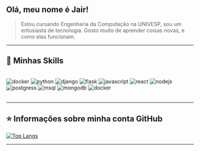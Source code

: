 ## Olá, meu nome é <strong>Jair!</strong>

> Estou cursando Engenharia da Computação na UNIVESP,
sou um entusiasta de tecnologia. Gosto muito de aprender coisas novas,
e como elas funcionam.

----

## 🚀 Minhas Skills
<!--
<div style="display: inline_block"><br>
  <img height="60" src="https://cdn.jsdelivr.net/gh/devicons/devicon/icons/python/python-original.svg" alt="python"/>
  <img height="60" src="https://cdn.jsdelivr.net/gh/devicons/devicon/icons/django/django-plain-wordmark.svg" alt="django"/>
  <img height="60" src="https://cdn.jsdelivr.net/gh/devicons/devicon/icons/flask/flask-original-wordmark.svg" alt="flask"/>
  <img height="60" src="https://cdn.jsdelivr.net/gh/devicons/devicon/icons/javascript/javascript-original.svg" alt="Javascript"/>
  <img height="60" src="https://cdn.jsdelivr.net/gh/devicons/devicon/icons/nodejs/nodejs-original-wordmark.svg" alt="Nodejs"/>
  <img height="60" src="https://cdn.jsdelivr.net/gh/devicons/devicon/icons/react/react-original-wordmark.svg" alt="React"/>
  <img height="60" src="https://cdn.jsdelivr.net/gh/devicons/devicon/icons/docker/docker-original-wordmark.svg" alt="docker"/>
  <img height="60" src="https://cdn.jsdelivr.net/gh/devicons/devicon/icons/mysql/mysql-original-wordmark.svg" alt="MySQL"/>
  <img height="60" src="https://cdn.jsdelivr.net/gh/devicons/devicon/icons/postgresql/postgresql-original-wordmark.svg" alt="PostegreSQL"/>
  <img height="50" src="https://cdn.jsdelivr.net/gh/devicons/devicon/icons/mongodb/mongodb-original-wordmark.svg" alt="MongoDB"/>
<div>
<br>
-->
<div style="display: inline_block"><br>
  <img src="https://img.shields.io/badge/Shell_Script-121011?style=for-the-badge&logo=gnu-bash&logoColor=white" alt="docker"/>
  <img src="https://img.shields.io/badge/Python-FFD43B?style=for-the-badge&logo=python&logoColor=darkgreen" alt="python"/>
  <img src="https://img.shields.io/badge/Django-092E20?style=for-the-badge&logo=django&logoColor=green" alt="django"/>
  <img src="https://img.shields.io/badge/Flask-000000?style=for-the-badge&logo=flask&logoColor=white" alt="flask"/>
  <img src="https://img.shields.io/badge/JavaScript-323330?style=for-the-badge&logo=javascript&logoColor=F7DF1E" alt="javascript"/>
  <img src="https://img.shields.io/badge/React-20232A?style=for-the-badge&logo=react&logoColor=61DAFB" alt="react"/>
  <img src="https://img.shields.io/badge/Node.js-339933?style=for-the-badge&logo=nodedotjs&logoColor=white" alt="nodejs"/>
  <img src="https://img.shields.io/badge/PostgreSQL-316192?style=for-the-badge&logo=postgresql&logoColor=white" alt="postgress"/>
  <img src="https://img.shields.io/badge/MySQL-00000F?style=for-the-badge&logo=mysql&logoColor=white" alt="msql"/>
  <img src="https://img.shields.io/badge/MongoDB-4EA94B?style=for-the-badge&logo=mongodb&logoColor=white" alt="mongodb"/>
  <img src="https://img.shields.io/badge/Docker-2CA5E0?style=for-the-badge&logo=docker&logoColor=white" alt="docker"/>
<div>
<br>

---

## ⭐ Informações sobre minha conta GitHub
<!--![GitHub Stats](https://github-readme-stats.vercel.app/api?username=jmreis&show_icons=true)-->
[![Top Langs](https://github-readme-stats.vercel.app/api/top-langs/?username=jmreis&layout=compact)](https://github.com/jmreis)

---
